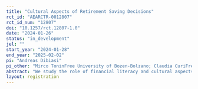 ```yaml
---
title: "Cultural Aspects of Retirement Saving Decisions"
rct_id: "AEARCTR-0012807"
rct_id_num: "12807"
doi: "10.1257/rct.12807-1.0"
date: "2024-01-26"
status: "in_development"
jel: ""
start_year: "2024-01-28"
end_year: "2025-02-02"
pi: "Andreas Dibiasi"
pi_other: "Mirco ToninFree University of Bozen-Bolzano; Claudia CuriFree University of Bozen-Bolzano; Matteo PlonerUniversity of Trento"
abstract: "We study the role of financial literacy and cultural aspects in retirement saving decisions. To this end, we conduct a survey experiment among 1000 individuals in the region Trentino-Alto Adige/Südtirol in Italy. "
layout: registration
---
```


